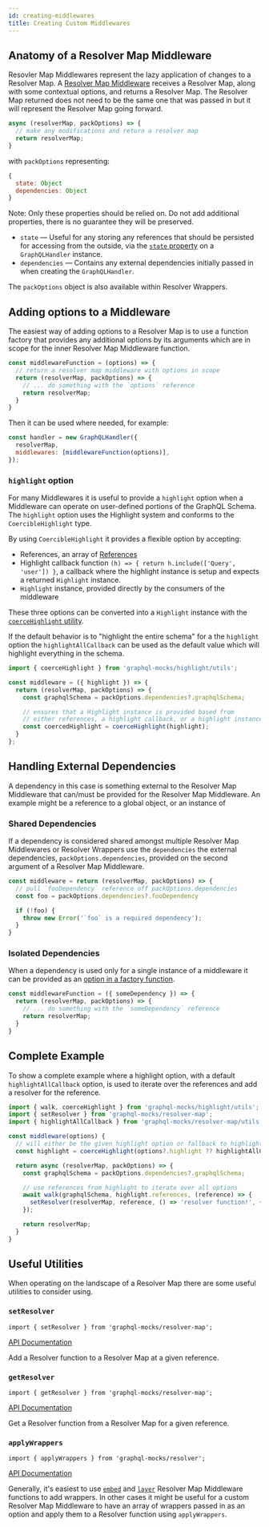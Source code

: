 ```yaml
---
id: creating-middlewares
title: Creating Custom Middlewares
---
```


## Anatomy of a Resolver Map Middleware

Resovler Map Middlewares represent the lazy application of changes to a Resolver Map. A [Resolver Map Middleware](/api/modules/_types_.html#resolvermapmiddleware) receives a Resolver Map, along with some contextual options, and returns a Resolver Map. The Resolver Map returned does not need to be the same one that was passed in but it will represent the Resolver Map going forward.

```js
async (resolverMap, packOptions) => {
  // make any modifications and return a resolver map
  return resolverMap;
}
```

with `packOptions` representing:

```javascript
{
  state: Object
  dependencies: Object
}
```
Note: Only these properties should be relied on. Do not add additional properties, there is no guarantee they will be preserved.

* `state` — Useful for any storing any references that should be persisted for accessing from the outside, via the [`state` property](/api/classes/_graphql_handler_.graphqlhandler.html#state) on a `GraphQLHandler` instance.
* `dependencies` — Contains any external dependencies initially passed in when creating the `GraphQLHandler`.

The `packOptions` object is also available within Resolver Wrappers.

## Adding options to a Middleware

The easiest way of adding options to a Resolver Map is to use a function factory that provides any additional options by its arguments which are in scope for the inner Resolver Map Middleware function.

```js
const middlewareFunction = (options) => {
  // return a resolver map middleware with options in scope
  return (resolverMap, packOptions) => {
    // ... do something with the `options` reference
    return resolverMap;
  }
}
```

Then it can be used where needed, for example:

```js
const handler = new GraphQLHandler({
  resolverMap,
  middlewares: [middlewareFunction(options)],
});
```

### `highlight` option

For many Middlewares it is useful to provide a `highlight` option when a Middleware can operate on user-defined portions of the GraphQL Schema. The `highlight` option uses the Highlight system and conforms to the `CoercibleHighlight` type.

By using `CoercibleHighlight` it provides a flexible option by accepting:
* References, an array of [References](/docs/highlight/introducing-highlight#references)
* Highlight callback function `(h) => { return h.include(['Query', 'user']) }`, a callback where the highlight instance is setup and expects a returned `Highlight` instance.
* `Highlight` instance, provided directly by the consumers of the middleware

These three options can be converted into a `Highlight` instance with the [`coerceHighlight` utility](/api/modules/_highlight_utils_coerce_highlight_.html#coercehighlight).

If the default behavior is to "highlight the entire schema" for a the `highlight` option the `highlightAllCallback` can be used as the default value which will highlight everything in the schema.

```js
import { coerceHighlight } from 'graphql-mocks/highlight/utils';

const middleware = ({ highlight }) => {
  return (resolverMap, packOptions) => {
    const graphqlSchema = packOptions.dependencies?.graphqlSchema;

    // ensures that a Highlight instance is provided based from
    // either references, a highlight callback, or a highlight instance
    const coercedHighlight = coerceHighlight(highlight);
  }
};
```

## Handling External Dependencies

A dependency in this case is something external to the Resolver Map Middleware that can/must be provided for the Resolver Map Middleware. An example might be a reference to a global object, or an instance of

### Shared Dependencies

If a dependency is considered shared amongst multiple Resolver Map Middlewares or Resolver Wrappers use the `dependencies` the external dependencies, `packOptions.dependencies`,  provided on the second argument of a Resolver Map Middleware.

```js
const middleware = return (resolverMap, packOptions) => {
  // pull `fooDependency` reference off packOptions.dependencies
  const foo = packOptions.dependencies?.fooDependency

  if (!foo) {
    throw new Error('`foo` is a required dependency');
  }
}
```

### Isolated Dependencies

When a dependency is used only for a single instance of a middleware it can be provided as an [option in a factory function](/docs/resolver-map/creating-middlewares#adding-options-to-a-middleware).

```js
const middlewareFunction = ({ someDependency }) => {
  return (resolverMap, packOptions) => {
    // ... do something with the `someDependency` reference
    return resolverMap;
  }
}
```

## Complete Example

To show a complete example where a highlight option, with a default `highlightAllCallback` option, is used to iterate over the references and add a resolver for the reference.

```js
import { walk, coerceHighlight } from 'graphql-mocks/highlight/utils';
import { setResolver } from 'graphql-mocks/resolver-map';
import { highlightAllCallback } from 'graphql-mocks/resolver-map/utils';

const middleware(options) {
  // will either be the given highlight option or fallback to highlighting all
  const highlight = coerceHighlight(options?.highlight ?? highlightAllCallback);

  return async (resolverMap, packOptions) => {
    const graphqlSchema = packOptions.dependencies?.graphqlSchema;

    // use references from highlight to iterate over all options
    await walk(graphqlSchema, highlight.references, (reference) => {
      setResolver(resolverMap, reference, () => 'resolver function!', { replace: true });
    });

    return resolverMap;
  }
}
```

## Useful Utilities

When operating on the landscape of a Resolver Map there are some useful utilities to consider using.

### `setResolver`

`import { setResolver } from 'graphql-mocks/resolver-map';`

[API Documentation](/api/modules/_resolver_map_set_resolver_.html#setresolver)

Add a Resolver function to a Resolver Map at a given reference.

### `getResolver`

`import { getResolver } from 'graphql-mocks/resolver-map';`

[API Documentation](/api/modules/_resolver_map_get_resolver_.html#getresolver)

Get a Resolver function from a Resolver Map for a given reference.

### `applyWrappers`

`import { applyWrappers } from 'graphql-mocks/resolver';`

[API Documentation](/api/modules/_resolver_apply_wrappers_.html#applywrappers)

Generally, it's easiest to use [`embed`](/docs/resolver-map/available-middlewares#embed) and [`layer`](/docs/resolver-map/available-middlewares#layer) Resolver Map Middleware functions to add wrappers. In other cases it might be useful for a custom Resolver Map Middleware to have an array of wrappers passed in as an option and apply them to a Resolver function using `applyWrappers`.
